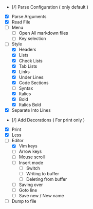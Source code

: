 - [/] Parse Configuration ( only default )
- [x] Parse Arguments
- [x] Read File
- [ ] Menu
  - [ ] Open All markdown files
  - [ ] Key selection
- [ ] Style
    - [x] Headers
    - [x] Lists
    - [x] Check Lists
    - [x] Tab Lists
    - [x] Links
    - [x] Under Lines
    - [x] Code Sections
    - [ ] Syntax
    - [x] Italics
    - [x] Bold
    - [x] Italics Bold
- [x] Separate Into Lines
- [/] Add Decorations ( For print only )
- [x] Print
- [x] Less
- [ ] Editor
  - [x] Vim keys
  - [ ] Arrow keys
  - [ ] Mouse scroll
  - [ ] Insert mode
    - [ ] Switch
    - [ ] Writing to buffer
    - [ ] Deleting from buffer
  - [ ] Saving over
  - [ ] Goto line
  - [ ] Save new / New name
- [ ] Dump to file
